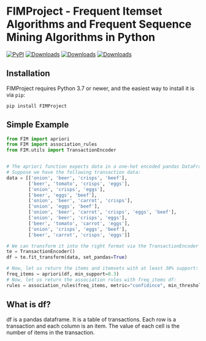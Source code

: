 # FIMProject - Frequent Itemset Algorithms and Frequent Sequence Mining Algorithms in Python

[![PyPI](https://img.shields.io/pypi/v/FIMProject.svg?style=flat-square&color=orange)](https://pypi.org/project/FIMProject/)
[![Downloads](https://static.pepy.tech/personalized-badge/fimproject?period=total&units=international_system&left_color=black&right_color=orange&left_text=Downloads)](https://pepy.tech/project/fimproject)
[![Downloads](https://static.pepy.tech/personalized-badge/fimproject?period=month&units=international_system&left_color=black&right_color=orange&left_text=Downloads/Month)](https://pepy.tech/project/fimproject)
[![Downloads](https://static.pepy.tech/personalized-badge/fimproject?period=week&units=international_system&left_color=black&right_color=orange&left_text=Downloads/Week)](https://pepy.tech/project/fimproject)


## Installation
FIMProject requires Python 3.7 or newer, and the easiest way to install it is via
`pip`:
```shell
pip install FIMProject
```
## Simple Example
```py
from FIM import apriori
from FIM import association_rules
from FIM.utils import TransactionEncoder


# The apriori function expects data in a one-hot encoded pandas DataFrame.
# Suppose we have the following transaction data:
data = [['onion', 'beer', 'crisps', 'beef'],
        ['beer', 'tomato', 'crisps', 'eggs'],
        ['onion', 'crisps', 'eggs'],
        ['beer', 'eggs', 'beef'],
        ['onion', 'beer', 'carrot', 'crisps'],
        ['onion', 'eggs', 'beef'],
        ['onion', 'beer', 'carrot', 'crisps', 'eggs', 'beef'],
        ['onion', 'beer', 'crisps', 'eggs'],
        ['beer', 'tomato', 'carrot', 'eggs'],
        ['onion', 'crisps', 'eggs', 'beef'],
        ['beer', 'carrot', 'crisps', 'eggs']]

# We can transform it into the right format via the TransactionEncoder as follows:
te = TransactionEncoder()
df = te.fit_transform(data, set_pandas=True)

# Now, let us return the items and itemsets with at least 30% support:
freq_items = apriori(df, min_support=0.3)
# Now, let us return the association rules with freq_items df:
rules = association_rules(freq_items, metric="confidince", min_threshold=0.7)

```

## What is df?  

<p>
df is a pandas dataframe. It is a table of transactions. Each row is a transaction and each column is an item. The value of each cell is the number of items in the transaction.
</p>
